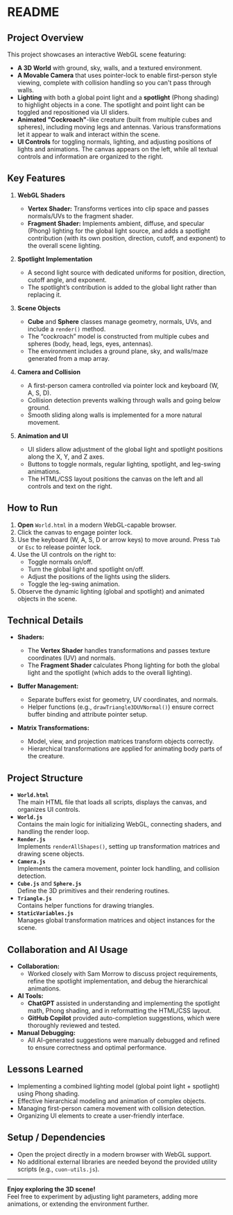# README

## Project Overview
This project showcases an interactive WebGL scene featuring:
- **A 3D World** with ground, sky, walls, and a textured environment.
- **A Movable Camera** that uses pointer-lock to enable first-person style viewing, complete with collision handling so you can't pass through walls.
- **Lighting** with both a global point light and a **spotlight** (Phong shading) to highlight objects in a cone. The spotlight and point light can be toggled and repositioned via UI sliders.
- **Animated "Cockroach"**-like creature (built from multiple cubes and spheres), including moving legs and antennas. Various transformations let it appear to walk and interact within the scene.
- **UI Controls** for toggling normals, lighting, and adjusting positions of lights and animations. The canvas appears on the left, while all textual controls and information are organized to the right.

## Key Features
1. **WebGL Shaders**  
   - **Vertex Shader:** Transforms vertices into clip space and passes normals/UVs to the fragment shader.
   - **Fragment Shader:** Implements ambient, diffuse, and specular (Phong) lighting for the global light source, and adds a spotlight contribution (with its own position, direction, cutoff, and exponent) to the overall scene lighting.

2. **Spotlight Implementation**  
   - A second light source with dedicated uniforms for position, direction, cutoff angle, and exponent.
   - The spotlight’s contribution is added to the global light rather than replacing it.

3. **Scene Objects**  
   - **Cube** and **Sphere** classes manage geometry, normals, UVs, and include a `render()` method.
   - The “cockroach” model is constructed from multiple cubes and spheres (body, head, legs, eyes, antennas).
   - The environment includes a ground plane, sky, and walls/maze generated from a map array.

4. **Camera and Collision**  
   - A first-person camera controlled via pointer lock and keyboard (W, A, S, D).
   - Collision detection prevents walking through walls and going below ground.
   - Smooth sliding along walls is implemented for a more natural movement.

5. **Animation and UI**  
   - UI sliders allow adjustment of the global light and spotlight positions along the X, Y, and Z axes.
   - Buttons to toggle normals, regular lighting, spotlight, and leg-swing animations.
   - The HTML/CSS layout positions the canvas on the left and all controls and text on the right.

## How to Run
1. **Open** `World.html` in a modern WebGL-capable browser.
2. Click the canvas to engage pointer lock.
3. Use the keyboard (W, A, S, D or arrow keys) to move around. Press `Tab` or `Esc` to release pointer lock.
4. Use the UI controls on the right to:
   - Toggle normals on/off.
   - Turn the global light and spotlight on/off.
   - Adjust the positions of the lights using the sliders.
   - Toggle the leg-swing animation.
5. Observe the dynamic lighting (global and spotlight) and animated objects in the scene.

## Technical Details
- **Shaders:**  
  - The **Vertex Shader** handles transformations and passes texture coordinates (UV) and normals.
  - The **Fragment Shader** calculates Phong lighting for both the global light and the spotlight (which adds to the overall lighting).
  
- **Buffer Management:**  
  - Separate buffers exist for geometry, UV coordinates, and normals.  
  - Helper functions (e.g., `drawTriangle3DUVNormal()`) ensure correct buffer binding and attribute pointer setup.

- **Matrix Transformations:**  
  - Model, view, and projection matrices transform objects correctly.
  - Hierarchical transformations are applied for animating body parts of the creature.

## Project Structure
- **`World.html`**  
  The main HTML file that loads all scripts, displays the canvas, and organizes UI controls.
- **`World.js`**  
  Contains the main logic for initializing WebGL, connecting shaders, and handling the render loop.
- **`Render.js`**  
  Implements `renderAllShapes()`, setting up transformation matrices and drawing scene objects.
- **`Camera.js`**  
  Implements the camera movement, pointer lock handling, and collision detection.
- **`Cube.js`** and **`Sphere.js`**  
  Define the 3D primitives and their rendering routines.
- **`Triangle.js`**  
  Contains helper functions for drawing triangles.
- **`StaticVariables.js`**  
  Manages global transformation matrices and object instances for the scene.

## Collaboration and AI Usage
- **Collaboration:**  
  - Worked closely with Sam Morrow to discuss project requirements, refine the spotlight implementation, and debug the hierarchical animations.
- **AI Tools:**  
  - **ChatGPT** assisted in understanding and implementing the spotlight math, Phong shading, and in reformatting the HTML/CSS layout.
  - **GitHub Copilot** provided auto-completion suggestions, which were thoroughly reviewed and tested.
- **Manual Debugging:**  
  - All AI-generated suggestions were manually debugged and refined to ensure correctness and optimal performance.

## Lessons Learned
- Implementing a combined lighting model (global point light + spotlight) using Phong shading.
- Effective hierarchical modeling and animation of complex objects.
- Managing first-person camera movement with collision detection.
- Organizing UI elements to create a user-friendly interface.

## Setup / Dependencies
- Open the project directly in a modern browser with WebGL support.
- No additional external libraries are needed beyond the provided utility scripts (e.g., `cuon-utils.js`).

---

**Enjoy exploring the 3D scene!**  
Feel free to experiment by adjusting light parameters, adding more animations, or extending the environment further.
